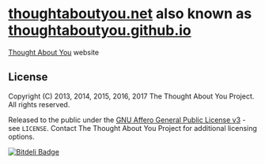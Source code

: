 # [thoughtaboutyou.net][TAY] also known as [thoughtaboutyou.github.io](thoughtaboutyou.github.io)

[Thought About You][TAY] website



## License

Copyright (C) 2013, 2014, 2015, 2016, 2017 The Thought About You Project. All rights reserved.

Released to the public under the [GNU Affero General Public License v3](https://www.gnu.org/licenses/agpl-3.0.html) - see ```LICENSE```. Contact The Thought About You Project for additional licensing options.



[TAY]: http://thoughtaboutyou.net/


[![Bitdeli Badge](https://d2weczhvl823v0.cloudfront.net/thoughtaboutyou/thoughtaboutyou.github.io/trend.png)](https://bitdeli.com/free "Bitdeli Badge")
